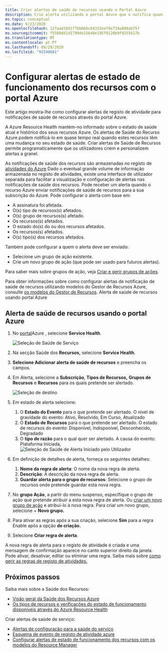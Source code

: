 ```yaml
---
title: Criar alertas de saúde de recursos usando o Portal Azure
description: Crie alerta utilizando o portal Azure que o notifica quando os seus recursos Azure ficarem indisponíveis.
ms.topic: conceptual
ms.date: 6/23/2020
ms.openlocfilehash: 127aad1691f7bb6b6c64332eefde734a809ab75f
ms.sourcegitcommit: f5580dd1d1799de15646e195f0120b9f9255617b
ms.translationtype: MT
ms.contentlocale: pt-PT
ms.lasthandoff: 09/29/2020
ms.locfileid: "91540681"
---
```

# <a name="configure-resource-health-alerts-using-azure-portal"></a>Configurar alertas de estado de funcionamento dos recursos com o portal Azure

Este artigo mostra-lhe como configurar alertas de registo de atividade para notificações de saúde de recursos através do portal Azure.

A Azure Resource Health mantém-no informado sobre o estado de saúde atual e histórico dos seus recursos Azure. Os alertas de Saúde do Recurso Azure podem notificá-lo em quase tempo real quando estes recursos têm uma mudança no seu estado de saúde. Criar alertas de Saúde de Recursos permite programaticamente que os utilizadores criem e personalizem alertas a granel.

As notificações de saúde dos recursos são armazenadas no registo de [atividades do Azure](../azure-monitor/platform/platform-logs-overview.md) Dado o eventual grande volume de informação armazenada no registo de atividades, existe uma interface de utilizador separada para facilitar a visualização e configuração de alertas nas notificações de saúde dos recursos.
Pode receber um alerta quando o recurso Azure enviar notificações de saúde de recursos para a sua subscrição do Azure. Pode configurar o alerta com base em:

* A assinatura foi afetada.
* O(s) tipo de recursos(s) afetados.
* O(s) grupo de recursos(s) afetado.
* Os recursos(s) afetados.
* O estado do(s) do ou dos recursos afetados.
* Os recursos(s) afetados.
* O(s) tipo(s) dos recursos afetados.

Também pode configurar a quem o alerta deve ser enviado:

* Selecione um grupo de ação existente.
* Crie um novo grupo de ação (que pode ser usado para futuros alertas).

Para saber mais sobre grupos de ação, veja [Criar e gerir grupos de ações](../azure-monitor/platform/action-groups.md).

Para obter informações sobre como configurar alertas de notificação de saúde de recursos utilizando modelos do Gestor de Recursos Azure, consulte [os modelos do Gestor de Recursos](./resource-health-alert-arm-template-guide.md).
Alerta de saúde de recursos usando portal Azure

## <a name="resource-health-alert-using-azure-portal"></a>Alerta de saúde de recursos usando o portal Azure

1. No [portal](https://portal.azure.com/)Azure , selecione **Service Health**.

    ![Seleção de Saúde de Serviço](./media/resource-health-alert-monitor-guide/service-health-selection.png)
2. Na secção Saúde dos **Recursos,** selecione **Service Health**.
3. **Selecione Adicionar alerta de saúde de recursos** e preencha os campos.
4. Em Alerta, selecione a **Subscrição**, **Tipos de Recursos,** **Grupos de Recursos** e **Recursos** para os quais pretende ser alertado.

    ![Seleção de destino](./media/resource-health-alert-monitor-guide/alert-target.png)

5. Em estado de alerta selecione:
    1. O **Estado do Evento** para o que pretende ser alertado. O nível de gravidade do evento: Ativo, Resolvido, Em Curso, Atualizado
    2. O **Estado de Recursos** para o que pretende ser alertado. O estado de recursos do evento: Disponível, Indisponível, Desconhecido, Degradado
    3. O **tipo de razão** para o qual quer ser alertado. A causa do evento: Plataforma Iniciada, ![ Seleção de Saúde de Alerta Iniciado pelo Utilizador](./media/resource-health-alert-monitor-guide/alert-condition.png)
6. Em definição de detalhes de alerta, forneça os seguintes detalhes:
    1. **Nome da regra de alerta**: O nome da nova regra de alerta.
    2. **Descrição**: A descrição da nova regra de alerta.
    3. **Guardar alerta para o grupo de recursos**: Selecione o grupo de recursos onde pretende guardar esta nova regra.
7. No **grupo Ação**, a partir do menu suspenso, especifique o grupo de ação que pretende atribuir a esta nova regra de alerta. Ou [criar um novo grupo de ação](../azure-monitor/platform/action-groups.md) e atribuí-lo à nova regra. Para criar um novo grupo, selecione + **Novo grupo.**
8. Para ativar as regras após a sua criação, selecione **Sim** para a regra Enable após a opção **de criação.**
9. Selecione **Criar regra de alerta**.

A nova regra de alerta para o registo de atividade é criada e uma mensagem de confirmação aparece no canto superior direito da janela.
Pode ativar, desativar, editar ou eliminar uma regra. Saiba mais sobre [como gerir as regras de registo de atividades.](../azure-monitor/platform/alerts-activity-log.md#view-and-manage-in-the-azure-portal)

## <a name="next-steps"></a>Próximos passos

Saiba mais sobre a Saúde dos Recursos:

* [Visão geral da Saúde dos Recursos Azure](Resource-health-overview.md)
* [Os tipos de recursos e verificações do estado de funcionamento disponíveis através do Azure Resource Health](resource-health-checks-resource-types.md)

Criar alertas de saúde de serviço:

* [Alertas de configuração para a saúde do serviço](./alerts-activity-log-service-notifications-portal.md) 
* [Esquema de evento de registo de atividade azure](../azure-monitor/platform/activity-log-schema.md)
* [Configurar alertas de estado de funcionamento dos recursos com os modelos do Resource Manager](./resource-health-alert-arm-template-guide.md)
